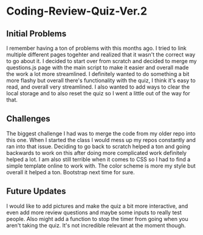 # Coding-Review-Quiz-Ver.2

## Initial Problems

I remember having a ton of problems with this months ago. I tried to link multiple different pages togehter and realized that it wasn't the correct way to go about it. 
I decided to start over from scratch and decided to merge my questions.js page with the main script to make it easier and overall made the work a lot more streamlined.
I definitely wanted to do something a bit more flashy but overall there's functionality with the quiz, I think it's easy to read, and overall very streamlined.
I also wanted to add ways to clear the local storage and to also reset the quiz so I went a little out of the way for that.

## Challenges 

The biggest challenge I had was to merge the code from my older repo into this one. When I started the class I would mess up my repos constantly and ran into that issue.
Deciding to go back to scratch helped a ton and going backwards to work on this after doing more complicated work definitely helped a lot.
I am also still terrible when it comes to CSS so I had to find a simple template online to work with. The color scheme is more my style but overall it helped a ton. Bootstrap next time for sure.

## Future Updates

I would like to add pictures and make the quiz a bit more interactive, and even add more review questions and maybe some inputs to really test people.
Also might add a function to stop the timer from going when you aren't taking the quiz. It's not incredible relevant at the moment though. 